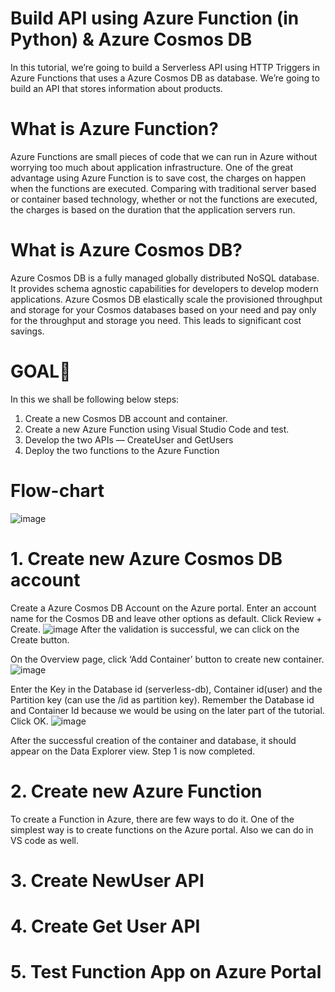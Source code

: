 # Build API using Azure Function (in Python) & Azure Cosmos DB
In this tutorial, we’re going to build a Serverless API using HTTP Triggers in Azure Functions that uses a Azure Cosmos DB as database. We’re going to build an API that stores information about products.

# What is Azure Function?
Azure Functions are small pieces of code that we can run in Azure without worrying too much about application infrastructure. One of the great advantage using Azure Function is to save cost, the charges on happen when the functions are executed. Comparing with traditional server based or container based technology, whether or not the functions are executed, the charges is based on the duration that the application servers run.

# What is Azure Cosmos DB?
Azure Cosmos DB is a fully managed globally distributed NoSQL database. It provides schema agnostic capabilities for developers to develop modern applications. Azure Cosmos DB elastically scale the provisioned throughput and storage for your Cosmos databases based on your need and pay only for the throughput and storage you need. This leads to significant cost savings.

# GOAL🎯
In this we shall be following below steps:
1. Create a new Cosmos DB account and container.
2. Create a new Azure Function using Visual Studio Code and test.
3. Develop the two APIs — CreateUser and GetUsers
4. Deploy the two functions to the Azure Function

# Flow-chart
![image](https://user-images.githubusercontent.com/108589568/182418384-ea0fb5df-b2a8-471f-8f56-319c32ece6d5.png)

# 1. Create new Azure Cosmos DB account
Create a Azure Cosmos DB Account on the Azure portal. 
Enter an account name for the Cosmos DB and leave other options as default. 
Click Review + Create.
![image](https://user-images.githubusercontent.com/108589568/182665541-ba3d469d-2ff9-40a3-88f8-9099107c2d51.png)
After the validation is successful, we can click on the Create button.

On the Overview page, click ‘Add Container’ button to create new container.
![image](https://user-images.githubusercontent.com/108589568/182666227-c453acba-9e32-424e-a6dd-b04f2729bd75.png)

Enter the Key in the Database id (serverless-db), Container id(user) and the Partition key (can use the /id as partition key). Remember the Database id and Container Id because we would be using on the later part of the tutorial. Click OK.
![image](https://user-images.githubusercontent.com/108589568/182666783-4989d669-b0eb-4069-9707-e9125502c91d.png)

After the successful creation of the container and database, it should appear on the Data Explorer view.
Step 1 is now completed.


# 2. Create new Azure Function
To create a Function in Azure, there are few ways to do it. One of the simplest way is to create functions on the Azure portal. Also we can do in VS code as well.

# 3. Create NewUser API

# 4. Create Get User API

# 5. Test Function App on Azure Portal


